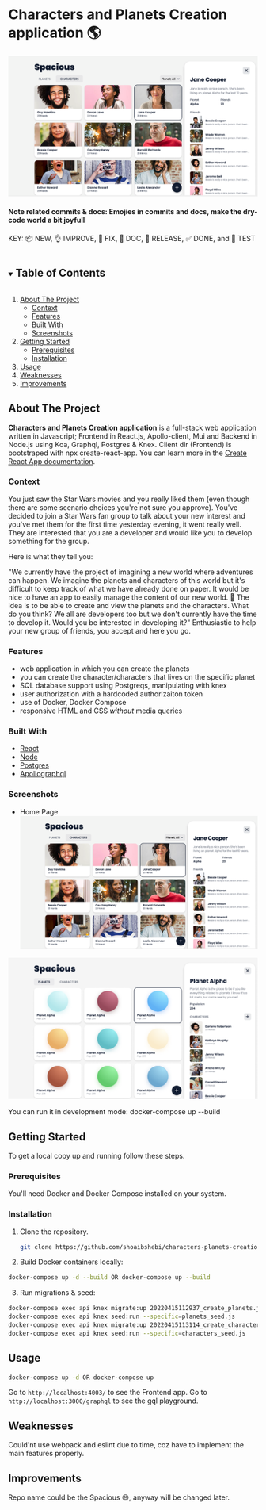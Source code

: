 # Characters and Planets Creation application 🌎

<p align="center">
  <img src="/client/public/app-image1.png" alt="Logo">
</p>

#### Note related commits & docs: Emojies in commits and docs, make the dry-code world a bit joyfull

KEY: 📦 NEW, 👌 IMPROVE, 🐛 FIX, 📖 DOC, 🚀 RELEASE, ✅ DONE, and 🤖 TEST

<!-- TABLE OF CONTENTS -->
<details open="open">
  <summary><h2 style="display: inline-block">Table of Contents</h2></summary>
  <ol>
    <li>
      <a href="#about-the-project">About The Project</a>
      <ul>
        <li><a href="#context">Context</a></li>
      </ul>
      <ul>
        <li><a href="#features">Features</a></li>
      </ul>
      <ul>
        <li><a href="#built-with">Built With</a></li>
      </ul>
      <ul>
        <li><a href="#screenshots">Screenshots</a></li>
      </ul>
    </li>
    <li>
      <a href="#getting-started">Getting Started</a>
      <ul>
        <li><a href="#prerequisites">Prerequisites</a></li>
        <li><a href="#installation">Installation</a></li>
      </ul>
    </li>
    <li><a href="#usage">Usage</a></li>
    <li><a href="#weaknesses">Weaknesses</a></li>
    <li><a href="#improvements">Improvements</a></li>
  </ol>
</details>

<!-- ABOUT THE PROJECT -->

## About The Project

**Characters and Planets Creation application** is a full-stack web application written in Javascript; Frontend in React.js, Apollo-client, Mui and Backend in Node.js using Koa, Graphql, Postgres & Knex. Client dir (Frontend) is bootstraped with npx create-react-app. You can learn more in the [Create React App documentation](https://facebook.github.io/create-react-app/docs/getting-started).

### Context

You just saw the Star Wars movies and you really liked them (even though there are some scenario choices you're not sure you approve). You've decided to join a Star Wars fan group to talk about your new interest and you've met them for the first time yesterday evening, it went really well. They are interested that you are a developer and would like you to develop something for the group.

Here is what they tell you:

"We currently have the project of imagining a new world where adventures can happen. We imagine the planets and characters of this world but it's difficult to keep track of what we have already done on paper. It would be nice to have an app to easily manage the content of our new world. 🚀 The idea is to be able to create and view the planets and the characters. What do you think? We all are developers too but we don't currently have the time to develop it. Would you be interested in developing it?"
Enthusiastic to help your new group of friends, you accept and here you go.

### Features

- web application in which you can create the planets
- you can create the character/characters that lives on the specific planet
- SQL database support using Postgreqs, manipulating with knex
- user authorization with a hardcoded authorizaiton token
- use of Docker, Docker Compose
- responsive HTML and CSS _without_ media queries

### Built With

- [React](https://reactjs.org/)
- [Node](https://www.nodejs.org)
- [Postgres](https://www.nodejs.org)
- [Apollographql](https://www.apollographql.com/)

### Screenshots

- Home Page
  ![Planets page](/client/public/app-image1.png)

![Characters page](/client/public/app-image2.png)

You can run it in development mode: docker-compose up --build

<!-- GETTING STARTED -->

## Getting Started

To get a local copy up and running follow these steps.

### Prerequisites

You'll need Docker and Docker Compose installed on your system.

### Installation

1. Clone the repository.

   ```sh
   git clone https://github.com/shoaibshebi/characters-planets-creation.git && cd characters-planets-creation
   ```

2. Build Docker containers locally:

```bash
docker-compose up -d --build OR docker-compose up --build
```

3. Run migrations & seed:

```bash
docker-compose exec api knex migrate:up 20220415112937_create_planets.js
docker-compose exec api knex seed:run --specific=planets_seed.js
docker-compose exec api knex migrate:up 20220415113114_create_characters.js
docker-compose exec api knex seed:run --specific=characters_seed.js
```

## Usage

```bash
docker-compose up -d OR docker-compose up
```

Go to `http://localhost:4003/` to see the Frontend app.
Go to `http://localhost:3000/graphql` to see the gql playground.

<!-- weaknesses -->

## Weaknesses

Could'nt use webpack and eslint due to time, coz have to implement the main features properly.

<!-- improvements -->

## Improvements

Repo name could be the Spacious 😅, anyway will be changed later.
